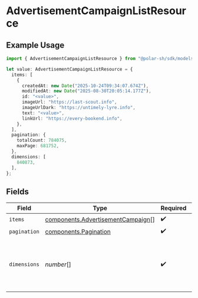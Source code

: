# AdvertisementCampaignListResource

## Example Usage

```typescript
import { AdvertisementCampaignListResource } from "@polar-sh/sdk/models/components/advertisementcampaignlistresource.js";

let value: AdvertisementCampaignListResource = {
  items: [
    {
      createdAt: new Date("2025-10-24T09:34:07.674Z"),
      modifiedAt: new Date("2025-08-30T20:05:14.177Z"),
      id: "<value>",
      imageUrl: "https://last-scout.info",
      imageUrlDark: "https://untimely-lyre.info",
      text: "<value>",
      linkUrl: "https://every-bookend.info",
    },
  ],
  pagination: {
    totalCount: 784075,
    maxPage: 681752,
  },
  dimensions: [
    840873,
  ],
};
```

## Fields

| Field                                                                                  | Type                                                                                   | Required                                                                               | Description                                                                            |
| -------------------------------------------------------------------------------------- | -------------------------------------------------------------------------------------- | -------------------------------------------------------------------------------------- | -------------------------------------------------------------------------------------- |
| `items`                                                                                | [components.AdvertisementCampaign](../../models/components/advertisementcampaign.md)[] | :heavy_check_mark:                                                                     | N/A                                                                                    |
| `pagination`                                                                           | [components.Pagination](../../models/components/pagination.md)                         | :heavy_check_mark:                                                                     | N/A                                                                                    |
| `dimensions`                                                                           | *number*[]                                                                             | :heavy_check_mark:                                                                     | The dimensions (width, height) in pixels of the advertisement images.                  |